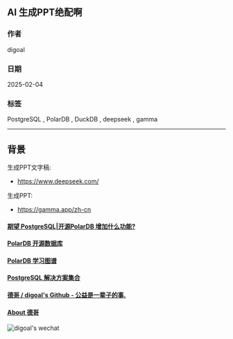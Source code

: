 ## AI 生成PPT绝配啊  
                                                                                                
### 作者                                                                    
digoal                                                                    
                                                                           
### 日期                                                                         
2025-02-04                                                     
                                                                        
### 标签                                                                      
PostgreSQL , PolarDB , DuckDB , deepseek , gamma    
                                                                                               
----                                                                        
                                                                                      
## 背景    
生成PPT文字稿:   
- https://www.deepseek.com/  
  
生成PPT:  
- https://gamma.app/zh-cn  
  
  
  
#### [期望 PostgreSQL|开源PolarDB 增加什么功能?](https://github.com/digoal/blog/issues/76 "269ac3d1c492e938c0191101c7238216")
  
  
#### [PolarDB 开源数据库](https://openpolardb.com/home "57258f76c37864c6e6d23383d05714ea")
  
  
#### [PolarDB 学习图谱](https://www.aliyun.com/database/openpolardb/activity "8642f60e04ed0c814bf9cb9677976bd4")
  
  
#### [PostgreSQL 解决方案集合](../201706/20170601_02.md "40cff096e9ed7122c512b35d8561d9c8")
  
  
#### [德哥 / digoal's Github - 公益是一辈子的事.](https://github.com/digoal/blog/blob/master/README.md "22709685feb7cab07d30f30387f0a9ae")
  
  
#### [About 德哥](https://github.com/digoal/blog/blob/master/me/readme.md "a37735981e7704886ffd590565582dd0")
  
  
![digoal's wechat](../pic/digoal_weixin.jpg "f7ad92eeba24523fd47a6e1a0e691b59")
  
